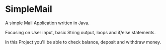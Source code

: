 # SimpleMail

A simple Mail Application written in Java.

Focusing on User input, basic String output, loops and if/else statements.

In this Project you'll be able to check balance, deposit and withdraw money.
